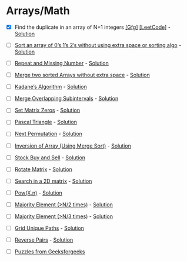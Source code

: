 # Arrays/Math

- [x] Find the duplicate in an array of N+1 integers [[Gfg]](https://practice.geeksforgeeks.org/problems/find-duplicates-in-an-array/1) [[LeetCode]](https://leetcode.com/problems/find-the-duplicate-number/) - [Solution](01.cpp)

- [ ] [Sort an array of 0’s 1’s 2’s without using extra space or sorting algo](https://practice.geeksforgeeks.org/problems/sort-an-array-of-0s-1s-and-2s4231/1) - [Solution](02.cpp)

- [ ] [Repeat and Missing Number](https://practice.geeksforgeeks.org/problems/find-missing-and-repeating2512/1) - [Solution](03.cpp)

- [ ] [Merge two sorted Arrays without extra space](https://practice.geeksforgeeks.org/problems/merge-two-sorted-arrays-1587115620/1) - [Solution](04.cpp)

- [ ] [Kadane’s Algorithm](https://practice.geeksforgeeks.org/problems/kadanes-algorithm-1587115620/1) - [Solution](05.cpp)

- [ ] [Merge Overlapping Subintervals](https://practice.geeksforgeeks.org/problems/overlapping-intervals4919/1) - [Solution](06.cpp)

- [ ] [Set Matrix Zeros](https://leetcode.com/problems/set-matrix-zeroes/) - [Solution](07.cpp)

- [ ] [Pascal Triangle](https://practice.geeksforgeeks.org/problems/pascal-triangle0652/1) - [Solution](08.cpp)

- [ ] [Next Permutation](https://leetcode.com/problems/next-permutation/) - [Solution](09.cpp)

- [ ] [Inversion of Array (Using Merge Sort)](https://practice.geeksforgeeks.org/problems/inversion-of-array-1587115620/1) - [Solution](10.cpp)

- [ ] [Stock Buy and Sell](https://practice.geeksforgeeks.org/problems/stock-buy-and-sell-1587115621/1) - [Solution](11.cpp)

- [ ] [Rotate Matrix](https://practice.geeksforgeeks.org/problems/rotate-by-90-degree-1587115621/1) - [Solution](12.cpp)

- [ ] [Search in a 2D matrix](https://leetcode.com/problems/search-a-2d-matrix/) - [Solution](13.cpp)

- [ ] [Pow(X,n)](https://practice.geeksforgeeks.org/problems/power-of-numbers-1587115620/1) - [Solution](14.cpp)

- [ ] [Majority Element (>N/2 times)](https://practice.geeksforgeeks.org/problems/majority-element-1587115620/1) - [Solution](15.cpp)

- [ ] [Majority Element (>N/3 times)](https://leetcode.com/problems/majority-element-ii/) - [Solution](16.cpp)

- [ ] [Grid Unique Paths](https://leetcode.com/problems/unique-paths/) - [Solution](17.cpp)

- [ ] [Reverse Pairs](https://leetcode.com/problems/reverse-pairs/) - [Solution](18.cpp)

- [ ] [Puzzles from Geeksforgeeks](https://www.geeksforgeeks.org/puzzles/)
